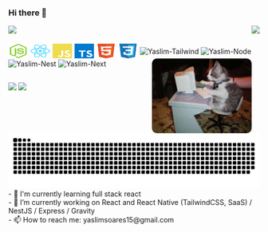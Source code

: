 ### Hi there 👋

<div>
  <a href="https://github.com/Yaslim2">
  <img height="180em" src="https://github-readme-stats.vercel.app/api?username=Yaslim2&show_icons=true&theme=tokyonight&include_all_commits=true&count_private=true"/>
  <img align="right" height="180em" src="https://github-readme-stats.vercel.app/api/top-langs/?username=Yaslim2&layout=compact&langs_count=7&theme=tokyonight" />
  </a>
</div>
<div style="display: inline_block"><br>
  <img align="center" alt="Yaslim-node" height="30" width="40" src="https://raw.githubusercontent.com/devicons/devicon/master/icons/nodejs/nodejs-original.svg">
  <img align="center" alt="Yaslim-React" height="30" width="40" src="https://raw.githubusercontent.com/devicons/devicon/master/icons/react/react-original.svg">
  <img align="center" alt="Yaslim-Js" height="30" width="40" src="https://raw.githubusercontent.com/devicons/devicon/master/icons/javascript/javascript-plain.svg">
  <img align="center" alt="Yaslim-Ts" height="30" width="40" src="https://raw.githubusercontent.com/devicons/devicon/master/icons/typescript/typescript-plain.svg">
  <img align="center" alt="Yaslim-HTML" height="30" width="40" src="https://raw.githubusercontent.com/devicons/devicon/master/icons/html5/html5-original.svg">
  <img align="center" alt="Yaslim-CSS" height="30" width="40" src="https://raw.githubusercontent.com/devicons/devicon/master/icons/css3/css3-original.svg">
  <img align="center" alt="Yaslim-Tailwind" width="40" src="https://cdn.jsdelivr.net/gh/devicons/devicon/icons/tailwindcss/tailwindcss-plain.svg" />
  <img align="center" alt="Yaslim-Node" width="40" src="https://cdn.jsdelivr.net/gh/devicons/devicon/icons/nodejs/nodejs-original.svg" />
  <img align="center" alt="Yaslim-Nest" width="40" src="https://cdn.jsdelivr.net/gh/devicons/devicon/icons/nestjs/nestjs-plain.svg" />
  <img align="center" alt="Yaslim-Next" width="40" src="https://cdn.jsdelivr.net/gh/devicons/devicon/icons/nextjs/nextjs-line.svg" />    
 <img style='border-radius: 10px' align="right" height="150" alt="coding-time" src="cat.gif">
  
</div>
    
 ##
    
<div> 
  <a href = "mailto:yaslimsoares15@gmail.com"><img src="https://img.shields.io/badge/-Gmail-%23333?style=for-the-badge&logo=gmail&logoColor=white" target="_blank"></a>
  <a href="https://www.linkedin.com/in/yaslim-soares/" target="_blank"><img src="https://img.shields.io/badge/-LinkedIn-%230077B5?style=for-the-badge&logo=linkedin&logoColor=white" target="_blank">

  </a> 
  <img alt="snake eating my contributions" src="https://raw.githubusercontent.com/Yaslim2/Yaslim2/output/github-contribution-grid-snake.svg" />
 
</div>

<div>
  - 🌱 I'm currently learning full stack react </br>
  - 🔭 I’m currently working on React and React Native (TailwindCSS, SaaS) / NestJS / Express / Gravity</br>
  - 📫 How to reach me: yaslimsoares15@gmail.com </br>
</div>
